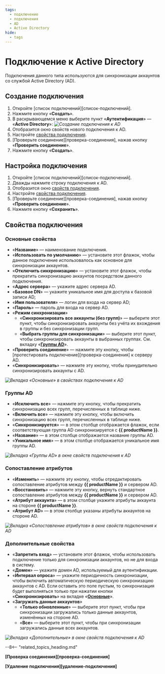 ```yaml
---
tags:
  - подключение
  - подключения
  - AD
  - Active Directory
hide:
  - tags
---
```


# Подключение к Active Directory

Подключения данного типа используются для синхронизации аккаунтов со службой Active Directory (AD).

## Создание подключения

1. Откройте [список подключений][список-подключений].
2. Нажмите кнопку «**Создать**».
3. В раскрывающемся меню выберите пункт «**Аутентификация**» — «**Active Directory**»:
*![Создание подключения к AD](ad_connection_creation.png)*
4. Отобразится окно свойств нового подключения к AD.
5. Настройте [свойства подключения](#свойства-подключения).
6. [Проверьте соединение][проверка-соединения], нажав кнопку «**Проверить соединение**».
7. Нажмите кнопку «**Создать**».

## Настройка подключения

1. Откройте [список подключений][список-подключений].
2. Дважды нажмите строку подключения к AD.
3. Отобразится окно [свойств подключения](#свойства-подключения).
4. Настройте [свойства подключения](#свойства-подключения).
5. [Проверьте соединение][проверка-соединения], нажав кнопку «**Проверить соединение**».
6. Нажмите кнопку «**Сохранить**».

## Свойства подключения

### Основные свойства

* «**Название**» — наименование подключения.
* «**Использовать по умолчанию**» — установите этот флажок, чтобы данное подключение использовалось как основное для синхронизации аккаунтов.
* «**Отключить синхронизацию**» — установите этот флажок, чтобы прекратить синхронизацию аккаунтов посредством данного подключения.
* «**Адрес сервера**» — укажите адрес сервера AD.
* «**Базовое DN**» — укажите уникальное имя для доступа к базовой записи AD;
* «**Имя пользователя**» — логин для входа на сервер AD;
* «**Пароль**» — пароль для входа на сервер AD.
* «**Режим синхронизации**»
    - «**Синхронизировать все аккаунты (без групп)**» — выберите этот пункт, чтобы синхронизировать аккаунты без учёта их вхождения в группы и без синхронизации групп.
    - «**Выбрать группы для синхронизации**» — выберите этот пункт, чтобы синхронизировать аккаунты в выбранных группах. См. вкладку «**[Группы AD](#группы-ad)**».
* «**Проверить соединение**» — нажмите эту кнопку, чтобы [протестировать подключение][проверка-соединения] к серверу AD.
* «**Синхронизировать**» — нажмите эту кнопку, чтобы принудительно синхронизировать аккаунты с AD.

*![Вкладка «Основные» в свойствах подключения к AD](ad_connection_properties_main.png)*

### Группы AD

* «**Исключить все**» — нажмите эту кнопку, чтобы прекратить синхронизацию всех групп, перечисленных в таблице ниже.
* «**Включить все**» — нажмите эту кнопку, чтобы включить синхронизацию всех групп, перечисленных в таблице ниже.
* «**Синхронизируется**» — в этом столбце отображается флажок, если соответствующая группа AD синхронизируется с **{{ productName }}**.
* «**Название**» — в этом столбце отображается название группы AD.
* «**Уникальное имя**» — в этом столбце отображается уникальное имя группы AD.

*![Вкладка «Группы AD» в окне свойств подключения к AD](ad_connection_properties_ad_groups.png)*

### Сопоставление атрибутов

* «**Изменить**» — нажмите эту кнопку, чтобы отредактировать сопоставление атрибутов между **{{ productName }}** и сервером AD.
* «**Восстановить**» — нажмите эту кнопку, вернуть стандартное сопоставление атрибутов между **{{ productName }}** и сервером AD.
* «**Атрибут аккаунта**» — в этом столбце укажите атрибуты аккаунта на стороне **{{ productName }}**.
* «**Атрибут AD**» — в этом столбце указаны атрибуты аккаунтов на стороне AD.

*![Вкладка «Сопоставление атрибутов» в окне свойств подключения к AD](ad_connection_properties_attribute_matching.png)*

### Дополнительные свойства

* «**Запретить вход**» — установите этот флажок, чтобы использовать подключение только для синхронизации аккаунтов, но не для входа в систему.
* «**Домен**» — укажите домен AD, используемый для аутентификации.
* «**Интервал опроса**» — укажите периодичность синхронизации, чтобы включить автоматическую периодическую синхронизацию аккаунтов с AD. Если оставить это поле пустым, то синхронизация будет выполняться только при нажатии кнопки «**Синхронизировать**» на вкладке «**[Основные](#основные-свойства)**».
* «**Загружать данные аккаунтов**»
    - «**Только обновленные**» — выберите этот пункт, чтобы при синхронизации загружались только данные аккаунтов, изменённых на стороне AD.
    - «**Все**» — выберите этот пункт, чтобы при синхронизации загружались данные всех аккаунтов.

*![Вкладка «Дополнительные» в окне свойств подключения к AD](ad_connection_properties_advanced.png)*

--8<-- "related_topics_heading.md"

**[Проверка соединения][проверка-соединения]**

**[Удаление подключения][удаление-подключения]**
